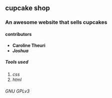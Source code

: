 ## cupcake shop
### An awesome website that sells cupcakes
#### contributors
* **Caroline Theuri**
* **_Joshua_**
##### Tools used
1. _css_
2. _html_
###### GNU GPLv3
